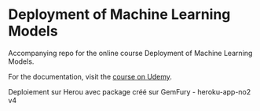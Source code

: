 # Deployment of Machine Learning Models
Accompanying repo for the online course Deployment of Machine Learning Models.

For the documentation, visit the [course on Udemy](https://www.udemy.com/deployment-of-machine-learning-models/?couponCode=TIDREPO).

Deploiement sur Herou avec package créé sur GemFury - heroku-app-no2 v4